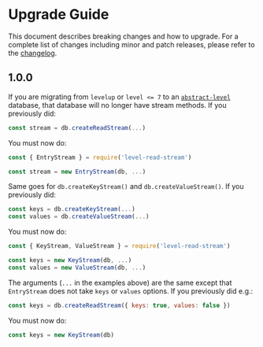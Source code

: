 # Upgrade Guide

This document describes breaking changes and how to upgrade. For a complete list of changes including minor and patch releases, please refer to the [changelog](CHANGELOG.md).

## 1.0.0

If you are migrating from `levelup` or `level <= 7` to an [`abstract-level`](https://github.com/Level/abstract-level) database, that database will no longer have stream methods. If you previously did:

```js
const stream = db.createReadStream(...)
```

You must now do:

```js
const { EntryStream } = require('level-read-stream')

const stream = new EntryStream(db, ...)
```

Same goes for `db.createKeyStream()` and `db.createValueStream()`. If you previously did:

```js
const keys = db.createKeyStream(...)
const values = db.createValueStream(...)
```

You must now do:

```js
const { KeyStream, ValueStream } = require('level-read-stream')

const keys = new KeyStream(db, ...)
const values = new ValueStream(db, ...)
```

The arguments (`...` in the examples above) are the same except that `EntryStream` does not take `keys` or `values` options. If you previously did e.g.:


```js
const keys = db.createReadStream({ keys: true, values: false })
```

You must now do:

```js
const keys = new KeyStream(db)
```
